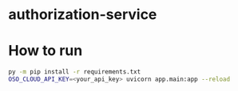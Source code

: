# authorization-service
# How to run
```sh
py -m pip install -r requirements.txt
OSO_CLOUD_API_KEY=<your_api_key> uvicorn app.main:app --reload
```